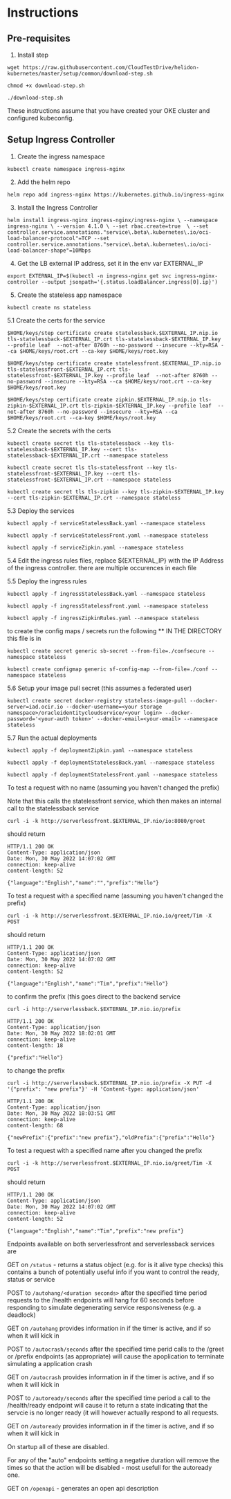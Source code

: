 # Instructions


## Pre-requisites

1. Install step

```
wget https://raw.githubusercontent.com/CloudTestDrive/helidon-kubernetes/master/setup/common/download-step.sh 

chmod +x download-step.sh

./download-step.sh
```

These instructions assume that you have created your OKE cluster and configured kubeconfig.

## Setup Ingress Controller

1. Create the ingress namespace

`kubectl create namespace ingress-nginx`

2. Add the helm repo

`helm repo add ingress-nginx https://kubernetes.github.io/ingress-nginx`

3. Install the Ingress Controller

 `helm install ingress-nginx ingress-nginx/ingress-nginx \
  --namespace ingress-nginx \
  --version 4.1.0 \
  --set rbac.create=true  \
  --set controller.service.annotations."service\.beta\.kubernetes\.io/oci-load-balancer-protocol"=TCP --set controller.service.annotations."service\.beta\.kubernetes\.io/oci-load-balancer-shape"=10Mbps`
 
4. Get the LB external IP address, set it in the env var EXTERNAL_IP

`export EXTERNAL_IP=$(kubectl -n ingress-nginx get svc ingress-nginx-controller --output jsonpath='{.status.loadBalancer.ingress[0].ip}')`

5. Create the stateless app namespace

`kubectl create ns stateless`

5.1 Create the certs for the service

`$HOME/keys/step certificate create statelessback.$EXTERNAL_IP.nip.io tls-statelessback-$EXTERNAL_IP.crt tls-statelessback-$EXTERNAL_IP.key --profile leaf  --not-after 8760h --no-password --insecure --kty=RSA --ca $HOME/keys/root.crt --ca-key $HOME/keys/root.key`

`$HOME/keys/step certificate create statelessfront.$EXTERNAL_IP.nip.io tls-statelessfront-$EXTERNAL_IP.crt tls-statelessfront-$EXTERNAL_IP.key --profile leaf  --not-after 8760h --no-password --insecure --kty=RSA --ca $HOME/keys/root.crt --ca-key $HOME/keys/root.key`
 
`$HOME/keys/step certificate create zipkin.$EXTERNAL_IP.nip.io tls-zipkin-$EXTERNAL_IP.crt tls-zipkin-$EXTERNAL_IP.key --profile leaf  --not-after 8760h --no-password --insecure --kty=RSA --ca $HOME/keys/root.crt --ca-key $HOME/keys/root.key`

5.2 Create the secrets with the certs

`kubectl create secret tls tls-statelessback --key tls-statelessback-$EXTERNAL_IP.key --cert tls-statelessback-$EXTERNAL_IP.crt --namespace stateless`

`kubectl create secret tls tls-statelessfront --key tls-statelessfront-$EXTERNAL_IP.key --cert tls-statelessfront-$EXTERNAL_IP.crt --namespace stateless`

`kubectl create secret tls tls-zipkin --key tls-zipkin-$EXTERNAL_IP.key --cert tls-zipkin-$EXTERNAL_IP.crt --namespace stateless`

5.3 Deploy the services

`kubectl apply -f serviceStatelessBack.yaml --namespace stateless`

`kubectl apply -f serviceStatelessFront.yaml --namespace stateless`

`kubectl apply -f serviceZipkin.yaml --namespace stateless`


5.4 Edit the ingress rules files, replace ${EXTERNAL_IP} with the IP Address of the ingress controller. there are multiple occurences in each file

5.5 Deploy the ingress rules

`kubectl apply -f ingressStatelessBack.yaml --namespace stateless`

`kubectl apply -f ingressStatelessFront.yaml --namespace stateless`

`kubectl apply -f ingressZipkinRules.yaml --namespace stateless`

to create the config maps / secrets run the following ** IN THE DIRECTORY this file is in

`kubectl create secret generic sb-secret --from-file=./confsecure --namespace stateless`

`kubectl create configmap generic sf-config-map --from-file=./conf --namespace stateless`

5.6 Setup your image pull secret (this assumes a federated user)

`kubectl create secret docker-registry stateless-image-pull --docker-server=iad.ocir.io --docker-username=<your storage namespace>/oracleidentitycloudservice/<your login> --docker-password='<your-auth token>' --docker-email=<your-email> --namespace stateless`

5.7 Run the actual deployments

`kubectl apply -f deploymentZipkin.yaml --namespace stateless`

`kubectl apply -f deploymentStatelessBack.yaml --namespace stateless`

`kubectl apply -f deploymentStatelessFront.yaml --namespace stateless`

To test a request with no name (assuming you haven't changed the prefix)

Note that this calls the statelessfront service, which then makes an internal call to the statelessback service

`curl -i -k http://serverlessfront.$EXTERNAL_IP.nio/io:8080/greet`

should return 

```
HTTP/1.1 200 OK
Content-Type: application/json
Date: Mon, 30 May 2022 14:07:02 GMT
connection: keep-alive
content-length: 52

{"language":"English","name":"","prefix":"Hello"}
```
To test a request with a specified name (assuming you haven't changed the prefix)

`curl -i -k http://serverlessfront.$EXTERNAL_IP.nio.io/greet/Tim -X POST`

should return 

```
HTTP/1.1 200 OK
Content-Type: application/json
Date: Mon, 30 May 2022 14:07:02 GMT
connection: keep-alive
content-length: 52

{"language":"English","name":"Tim","prefix":"Hello"}
```

to confirm the prefix (this goes direct to the backend service

`curl -i http://serverlessback.$EXTERNAL_IP.nio.io/prefix`

```
HTTP/1.1 200 OK
Content-Type: application/json
Date: Mon, 30 May 2022 18:02:01 GMT
connection: keep-alive
content-length: 18

{"prefix":"Hello"}
```
to change the prefix

`curl -i http://serverlessback.$EXTERNAL_IP.nio.io/prefix -X PUT -d '{"prefix": "new prefix"}' -H 'Content-type: application/json'`

```
HTTP/1.1 200 OK
Content-Type: application/json
Date: Mon, 30 May 2022 18:03:51 GMT
connection: keep-alive
content-length: 68

{"newPrefix":{"prefix":"new prefix"},"oldPrefix":{"prefix":"Hello"}
```

To test a request with a specified name after you changed the prefix

`curl -i -k http://serverlessfront.$EXTERNAL_IP.nio.io/greet/Tim -X POST`

should return 

```
HTTP/1.1 200 OK
Content-Type: application/json
Date: Mon, 30 May 2022 14:07:02 GMT
connection: keep-alive
content-length: 52

{"language":"English","name":"Tim","prefix":"new prefix"}
```

Endpoints available on both serverlessfront and serverlessback services are

GET on `/status` - returns a status object (e.g. for is it alive type checks) this contains a bunch of potentially useful info if you want to control the ready, status or service

POST to `/autohang/<duration seconds>` after the specified time period requests to the /health endpoints will hang for 60 seconds before responding to simulate degenerating service responsiveness (e.g. a deadlock)

GET on `/autohang` provides information in if the timer is active, and if so when it will kick in

POST to `/autocrash/seconds` after the specified time perid calls to the /greet or /prefix endpoints (as appropriate) will cause the apoplication to terminate simulating a application crash

GET on `/autocrash` provides information in if the timer is active, and if so when it will kick in


POST to `/autoready/seconds` after the specified time period a call to the /health/ready endpoint will cause it to return a state indicating that the servcie is no longer ready (it will however actually respond to all requests.

GET on `/autoready` provides information in if the timer is active, and if so when it will kick in


On startup all of these are disabled.

For any of the "auto" endpoints setting a negative duration will remove the times so that the action will be disabled - most usefull for the autoready one.

GET on `/openapi` - generates an open api description
